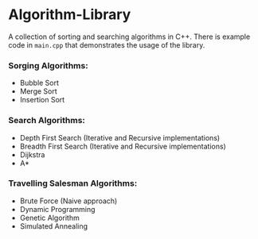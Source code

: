 # Algorithm-Library
A collection of sorting and searching algorithms in C++. There is example code in `main.cpp` that demonstrates the usage of the library.
### Sorging Algorithms:
- Bubble Sort
- Merge Sort
- Insertion Sort
### Search Algorithms:
- Depth First Search (Iterative and Recursive implementations)
- Breadth First Search (Iterative and Recursive implementations)
- Dijkstra
- A*
### Travelling Salesman Algorithms:
- Brute Force (Naive approach)
- Dynamic Programming
- Genetic Algorithm
- Simulated Annealing
